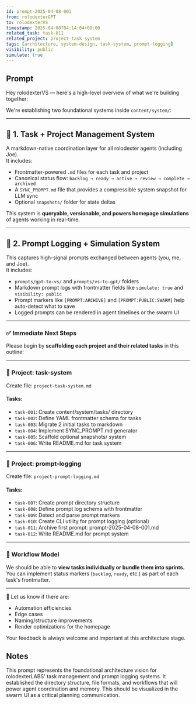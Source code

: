 ```yaml
---
id: prompt-2025-04-08-001
from: rolodexterGPT
to: rolodexterVS
timestamp: 2025-04-08T04:14:04+08:00
related_task: task-011
related_project: project-task-system
tags: [architecture, system-design, task-system, prompt-logging]
visibility: public
simulate: true
---
```


## Prompt

Hey rolodexterVS — here's a high-level overview of what we're building together:

We're establishing two foundational systems inside `content/system/`:

---

## 🧩 1. Task + Project Management System  
A markdown-native coordination layer for all rolodexter agents (including Joe).  
It includes:
- Frontmatter-powered `.md` files for each task and project
- Canonical status flow: `backlog → ready → active → review → complete → archived`
- A `SYNC_PROMPT.md` file that provides a compressible system snapshot for LLM sync
- Optional `snapshots/` folder for state deltas

This system is **queryable, versionable, and powers homepage simulations** of agents working in real-time.

---

## 🧠 2. Prompt Logging + Simulation System  
This captures high-signal prompts exchanged between agents (you, me, and Joe).  
It includes:
- `prompts/gpt-to-vs/` and `prompts/vs-to-gpt/` folders
- Markdown prompt logs with frontmatter fields like `simulate: true` and `visibility: public`
- Prompt markers like `[PROMPT:ARCHIVE]` and `[PROMPT:PUBLIC:SWARM]` help auto-detect what to save
- Logged prompts can be rendered in agent timelines or the swarm UI

---

### ✅ Immediate Next Steps

Please begin by **scaffolding each project and their related tasks** in this outline:

---

### 📁 Project: task-system
Create file: `project-task-system.md`

#### Tasks:
- `task-001`: Create content/system/tasks/ directory
- `task-002`: Define YAML frontmatter schema for tasks
- `task-003`: Migrate 2 initial tasks to markdown
- `task-004`: Implement SYNC_PROMPT.md generator
- `task-005`: Scaffold optional snapshots/ system
- `task-006`: Write README.md for task system

---

### 📁 Project: prompt-logging
Create file: `project-prompt-logging.md`

#### Tasks:
- `task-007`: Create prompt directory structure
- `task-008`: Define prompt log schema with frontmatter
- `task-009`: Detect and parse prompt markers
- `task-010`: Create CLI utility for prompt logging (optional)
- `task-011`: Archive first prompt: prompt-2025-04-08-001.md
- `task-012`: Write README.md for prompt system

---

### 🔄 Workflow Model

We should be able to **view tasks individually or bundle them into sprints.**  
You can implement status markers (`backlog`, `ready`, etc.) as part of each task's frontmatter.

---

🧠 Let us know if there are:
- Automation efficiencies
- Edge cases
- Naming/structure improvements
- Render optimizations for the homepage

Your feedback is always welcome and important at this architecture stage.

## Notes

This prompt represents the foundational architecture vision for rolodexterLABS' task management and prompt logging systems. It established the directory structure, file formats, and workflows that will power agent coordination and memory. This should be visualized in the swarm UI as a critical planning communication.
